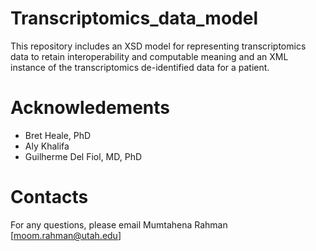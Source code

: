 # Transcriptomics_data_model
This repository includes an XSD model for representing transcriptomics data to retain interoperability and computable meaning and an XML instance of the transcriptomics de-identified data for a patient.

# Acknowledements
* Bret Heale, PhD
* Aly Khalifa
* Guilherme Del Fiol, MD, PhD

# Contacts
For any questions, please email
Mumtahena Rahman [moom.rahman@utah.edu]
